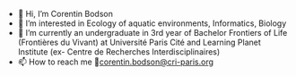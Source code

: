 - 👋 Hi, I’m Corentin Bodson
- 👀 I’m interested in Ecology of aquatic environments, Informatics, Biology
- 🌱 I’m currently an undergraduate in 3rd year of Bachelor Frontiers of Life (Frontières du Vivant) at Université Paris Cité and Learning Planet Institute (ex- Centre de Recherches Interdisciplinaires)
- 📫 How to reach me 🔗corentin.bodson@cri-paris.org

<!---
Nix9182/Nix9182 is a ✨ special ✨ repository because its `README.md` (this file) appears on your GitHub profile.
You can click the Preview link to take a look at your changes.
--->
